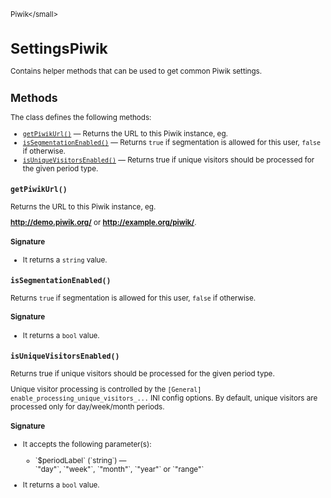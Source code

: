 <small>Piwik\</small>

SettingsPiwik
=============

Contains helper methods that can be used to get common Piwik settings.

Methods
-------

The class defines the following methods:

- [`getPiwikUrl()`](#getpiwikurl) &mdash; Returns the URL to this Piwik instance, eg.
- [`isSegmentationEnabled()`](#issegmentationenabled) &mdash; Returns `true` if segmentation is allowed for this user, `false` if otherwise.
- [`isUniqueVisitorsEnabled()`](#isuniquevisitorsenabled) &mdash; Returns true if unique visitors should be processed for the given period type.

<a name="getpiwikurl" id="getpiwikurl"></a>
<a name="getPiwikUrl" id="getPiwikUrl"></a>
### `getPiwikUrl() `
Returns the URL to this Piwik instance, eg.

**http://demo.piwik.org/** or **http://example.org/piwik/**.

#### Signature

- It returns a `string` value.

<a name="issegmentationenabled" id="issegmentationenabled"></a>
<a name="isSegmentationEnabled" id="isSegmentationEnabled"></a>
### `isSegmentationEnabled() `
Returns `true` if segmentation is allowed for this user, `false` if otherwise.

#### Signature

- It returns a `bool` value.

<a name="isuniquevisitorsenabled" id="isuniquevisitorsenabled"></a>
<a name="isUniqueVisitorsEnabled" id="isUniqueVisitorsEnabled"></a>
### `isUniqueVisitorsEnabled() `
Returns true if unique visitors should be processed for the given period type.

Unique visitor processing is controlled by the `[General] enable_processing_unique_visitors_...`
INI config options. By default, unique visitors are processed only for day/week/month periods.

#### Signature

-  It accepts the following parameter(s):

   <ul>
   <li>
      <div markdown="1" class="parameter">
      `$periodLabel` (`string`) &mdash;

      <div markdown="1" class="param-desc"> `"day"`, `"week"`, `"month"`, `"year"` or `"range"`</div>

      <div style="clear:both;"/>

      </div>
   </li>
   </ul>
- It returns a `bool` value.

